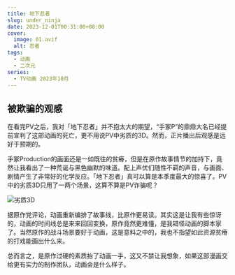 ```yaml
---
title: 地下忍者
slug: under_ninja
date: 2023-12-01T00:31:00+08:00
cover:
  image: 01.avif
  alt: 忍者
tags: 
  - 动画
  - 二次元
series: 
  - TV动画 2023年10月
---
```

## 被欺骗的观感
在看完PV之后，我对「地下忍者」并不抱太大的期望，“手冢P”的鼎鼎大名已经提前宣判了这部动画的死亡，更不用说PV中劣质的3D。然而，正片播出后观感是远好于预期的。

手冢Production的画面还是一如既往的贫瘠，但是在原作故事情节的加持下，竟然让我看出了一种荒诞与黑色幽默的味道。配上声优们随性不羁的声音，与画面、剧情产生了非常好的化学反应。「地下忍者」真可以算是本季度最大的惊喜了。PV中的劣质3D只用了一两个场景，这算不算是PV诈骗呢？

![劣质3D](02.avif "劣质3D")

据原作党评论，动画重新编排了故事线，比原作更易读。其实这是让我有些惊讶的，动画的时间线总是来来回回变换，原作竟然更难懂，是我错怪动画的脚本家了。当然原作的战斗场景要好于动画，这是意料之中的，我也不指望如此资源贫瘠的打戏能画出什么来。

总而言之，是原作过硬的素质抬了动画一手，这又不禁让我想象，如果这部漫画交给更有实力的制作团队，动画会是什么样子。